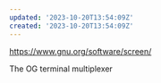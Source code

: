 ```yaml
---
updated: '2023-10-20T13:54:09Z'
created: '2023-10-20T13:54:09Z'
---
```

https://www.gnu.org/software/screen/

The OG terminal multiplexer